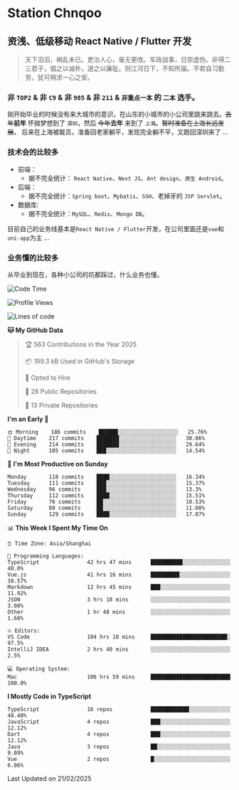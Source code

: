 # Station Chnqoo

## 资浅、低级移动 React Native / Flutter 开发

> 天下滔滔，祸乱未已。吏治人心，毫无更改。军政战事，日崇虚伪。非得二三君子，倡之以诚朴，道之以廉耻。则江河日下，不知所届。不若自习勤劳，犹可稍求一心之安。

### 非 `TOP2` & 非 `C9` & 非 `985` & 非 `211` & `非重点一本` 的 `二本` 选手。

刚开始毕业的时候没有来大城市的意识，在山东的小城市的小公司里跳来跳去。~~去年~~**前年** 怀揣梦想到了 `深圳`，然后 ~~今年~~**去年** 来到了 `上海`。~~暂时准备在上海长远发展~~。
后来在上海被裁员，准备回老家躺平，发现完全躺不平，又跑回深圳来了 ...

### 技术会的比较多

- 前端：
  - 据不完全统计： `React Native`、`Next JS`、`Ant design`、`原生 Android`。
- 后端：
  - 据不完全统计：`Spring boot`、`Mybatis`、`SSH`、老掉牙的 `JSP Servlet`。
- 数据库:
  - 据不完全统计：`MySQL`、`Redis`、`Mongo DB`。

目前自己的业务线基本是`React Native / Flutter`开发，在公司里面还是`vue`和`uni-app`为主 ...

### 业务懂的比较多

从毕业到现在，各种小公司的坑都踩过，什么业务也懂。

<!--START_SECTION:waka-->
![Code Time](http://img.shields.io/badge/Code%20Time-7%2C692%20hrs%2050%20mins-blue)

![Profile Views](http://img.shields.io/badge/Profile%20Views-0-blue)

![Lines of code](https://img.shields.io/badge/From%20Hello%20World%20I%27ve%20Written-328%20Thousand%20lines%20of%20code-blue)

**🐱 My GitHub Data** 

> 🏆 563 Contributions in the Year 2025
 > 
> 📦 199.3 kB Used in GitHub's Storage 
 > 
> 💼 Opted to Hire
 > 
> 📜 28 Public Repositories 
 > 
> 🔑 13 Private Repositories  
 > 
**I'm an Early 🐤** 

```text
🌞 Morning    186 commits    ██████░░░░░░░░░░░░░░░░░░░   25.76% 
🌆 Daytime    217 commits    ███████░░░░░░░░░░░░░░░░░░   30.06% 
🌃 Evening    214 commits    ███████░░░░░░░░░░░░░░░░░░   29.64% 
🌙 Night      105 commits    ███░░░░░░░░░░░░░░░░░░░░░░   14.54%

```
📅 **I'm Most Productive on Sunday** 

```text
Monday       118 commits    ████░░░░░░░░░░░░░░░░░░░░░   16.34% 
Tuesday      111 commits    ███░░░░░░░░░░░░░░░░░░░░░░   15.37% 
Wednesday    96 commits     ███░░░░░░░░░░░░░░░░░░░░░░   13.3% 
Thursday     112 commits    ████░░░░░░░░░░░░░░░░░░░░░   15.51% 
Friday       76 commits     ██░░░░░░░░░░░░░░░░░░░░░░░   10.53% 
Saturday     80 commits     ██░░░░░░░░░░░░░░░░░░░░░░░   11.08% 
Sunday       129 commits    ████░░░░░░░░░░░░░░░░░░░░░   17.87%

```


📊 **This Week I Spent My Time On** 

```text
⌚︎ Time Zone: Asia/Shanghai

💬 Programming Languages: 
TypeScript               42 hrs 47 mins      ██████████░░░░░░░░░░░░░░░   40.0% 
Vue.js                   41 hrs 16 mins      █████████░░░░░░░░░░░░░░░░   38.57% 
Markdown                 12 hrs 45 mins      ███░░░░░░░░░░░░░░░░░░░░░░   11.92% 
JSON                     3 hrs 18 mins       ░░░░░░░░░░░░░░░░░░░░░░░░░   3.08% 
Other                    1 hr 48 mins        ░░░░░░░░░░░░░░░░░░░░░░░░░   1.68%

🔥 Editors: 
VS Code                  104 hrs 18 mins     ████████████████████████░   97.5% 
IntelliJ IDEA            2 hrs 40 mins       ░░░░░░░░░░░░░░░░░░░░░░░░░   2.5%

💻 Operating System: 
Mac                      106 hrs 59 mins     █████████████████████████   100.0%

```

**I Mostly Code in TypeScript** 

```text
TypeScript               16 repos            ████████████░░░░░░░░░░░░░   48.48% 
JavaScript               4 repos             ███░░░░░░░░░░░░░░░░░░░░░░   12.12% 
Dart                     4 repos             ███░░░░░░░░░░░░░░░░░░░░░░   12.12% 
Java                     3 repos             ██░░░░░░░░░░░░░░░░░░░░░░░   9.09% 
Vue                      2 repos             █░░░░░░░░░░░░░░░░░░░░░░░░   6.06%

```



 Last Updated on 21/02/2025
<!--END_SECTION:waka-->

<!---
ChenqiaoStation/ChenqiaoStation is a ✨ special ✨ repository because its `README.md` (this file) appears on your GitHub profile.
You can click the Preview link to take a look at your changes.
--->
